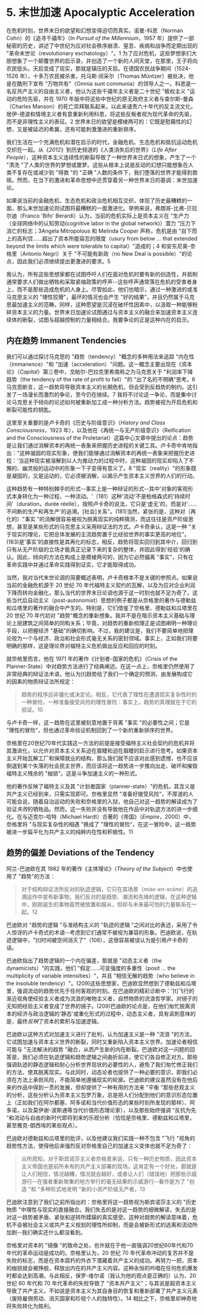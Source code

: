 # 5. 末世加速 Apocalyptic Acceleration
在危机时刻，世界末日的欲望和幻想变得迫切而真实。诺曼-科恩（Norman Cohn）的《追寻千禧年》（*In Pursuit of the Millennium*，1957 年）提供了一部秘密的历史，讲述了中世纪为应对社会秩序崩溃、窒息、疾病和战争而定期出现的 "革命末世论（revolutionary eschatology）"。1 为了应对危机，这些梦想家们大胆想象了一个颠覆世界的启示录，并创造了一个新的人间天堂，在那里，王子将向农民低头。天启变成了现实，那就是镇压的天启。在德国农民战争期间（1524-1526 年），十多万农民被杀害，托马斯·闵采尔（Thomas Müntzer）被处决，他是在酷刑下宣布 "万物共有"（Omnia sunt communia）的领导人之一。科恩是一名反共产主义的自由主义者，他认为这些千禧年主义者是二十世纪 "极权主义 "运动的危险先驱，并在 1970 年版中将这些中世纪的原无政府主义者与查尔斯-曼森（Charles Manson）的死亡崇拜联系起来，以此来谴责六十年代的反主流文化。居伊-德波和情境主义者有意重新利用科恩，将这些反叛者视为现代革命的先驱，而不是非理性主义的表征。2 世界末日的欲望是模棱两可的：它既是慰藉性的幻想，又是被延迟的希冀，还有可能刺激激进的重新排序。

我们生活在一个充满危机和潜在启示的时代，金融危机、生态危机和抵抗运动危机交织在一起。从《*2012*》到历史频道的《人类消失后的世界》（*Life After People*），这种资本主义连续性的断裂导致了一种世界末日式的想象，产生了一个 "清洗 "了人类的世界的梦想或噩梦。这些从根本上说是反动的幻想只能想象在人类不复存在或减少到 "得救 "的 "正确 "人数的条件下，我们堕落的世界才能得到救赎。然而，在当下的激进和革命思想中还贯穿着另一种世界末日的基调：末世加速论。

如果说当前的金融危机、生态危机和政治危机相互交织，体现了历史最糟糕的一面，那么末世加速论则试图将最糟糕的一面激进化。举例来说，弗朗哥-比弗-贝拉尔迪（Franco 'Bifo' Berardi）认为，当前的危机实际上是资本主义在 "生产力（全球网络中的认知劳动(cognitive labor in the global network)）潜力 "压力下消亡的标志；3Angela Mitropolous 和 Melinda Cooper 声称，危机是由 "自下而上的高利贷......超出了资本所能容忍的限度（usury from below … that extended beyond the limits which were tolerable to capital）"造成的；4 和安东尼奥-奈格里（Antonio Negri）关于 "不可能有新政（no New Deal is possible）"的论点，因此我们必须继续提出更激进的要求。5

我认为，所有这些思想家都在试图呼吁人们在面对危机时要有新的创造性，并抵制通常要求人们做出牺牲和采取紧缩政策的呼声--这些呼声通常落在危机的受害者身上，而不是那些造成危机的人身上。尽管如此，他们也暗示，通过一种激进的或准马克思主义的 "理性狡猾"，最坏的情况也会产生 "好的结果"，并且仍然属于马克思最加速主义的范畴。同样，这种愿望是沉浸在破坏性因素中，以汲取一种能够粉碎资本主义的力量。世界末日加速论试图通过与资本主义的融合来加速资本主义连续体的断裂，试图与超越控制的力量相结合。我要争论的正是这种内在的启示。
## 内在趋势 Immanent Tendencies
我们可以通过探讨马克思的 "趋势（tendency）"概念的多种用法来追踪 "内在性（immanence）"和 "加速（acceleration）"问题。这一概念主要出现在《资本论》（*Capital*）第三卷中，戈帕尔-巴拉克里希南称之为马克思关于 "利润率下降趋势（the tendency of the rate of profit to fall）"的 "出了名的不明确"思考。6 马克思断言，这一趋势将导致资本主义的长期危机，但会受到反趋势的制约。这引发了一场漫长而激烈的争论，至今仍在继续。7 我将不讨论这一争论，而是集中讨论马克思关于倾向的论述如何被重新加工成一种分析方法。趋势被视为开启危机和断裂可能性的钥匙。

这里至关重要的是卢卡奇的《历史与阶级意识》（*History and Class Consciousness*，1923 年），以及他在《再统一与无产阶级意识》（Reification and the Consciousness of the Proletariat）这篇中心文章中提出的论点：趋势是让我们通过消解资本的再统一表象来把握历史进程的关键工具。卢卡奇中肯地指出："这种凝固的现实形象，使我们能够通过消解资本的再统一表象来把握历史进程：'当这种现实被溶解到以人为推动力的过程中时，这种凝固的现实却陷入了不懈的、幽灵般的运动中的形象一下子变得有意义了。8 "现实（reality）"的形象既是凝固的，又是运动的，它必须被消解，以揭示产生资本主义世界的人们的行动。

这种趋势有一种特别棘手的形式--事实上是一种辩证的形式--其中'对象的客观形式本身转化为一种过程，一种流动。'（181）这种'流动'不是柏格森式的'持续时间'（duration，durée réelle），按照卢卡奇的说法，它只是'虚无'的，而是对'......不间断的生产和再生产'的追溯。[社会]关系"。(181)当然，紧张的是，这种对（再化的）"事实 "的消解很容易被视为脱离现实的纯粹猜测，而这往往是资产阶级思想，甚至是某些形式的马克思主义采用辩证法的方式。卢卡奇承认，这是一种 "关于现实的理论，它把总体发展的主流趋势置于比经验世界的事实更高的地位"。(183)是'事实'的直接性是其再化的标志，相反，趋势将现实回归到其中介，回归到只有从无产阶级的立场才能真正记录下来的复杂的整体，并因此得到'经验'的确认。因此，倾向的方法在构成上是模棱两可的，因为它必然偏离 "事实"，只有在革命实践中并通过革命实践得到证实，它才能取得成功。

当然，我对当代末世论调的简要概述表明，卢卡奇根本不是关键的参照点。如果说当前的金融危机源于 20 世纪 70 年代福特主义契约的瓦解，以及为应对企业利润下降而转向金融化，那么当代的世界末日论调也源于这一时刻也就不足为奇了。这些当代后自动主义（post-autonomist）思想的例子都是从奈格里的著作与德勒兹和瓜塔里的著作的融合中产生的。特别是，它们借鉴了奈格里、德勒兹和瓜塔里在 20 世纪 70 年代初对 "趋势"概念的重新想象。我并不是在暗示资本主义基础与理论上层建筑之间简单的同构关系；毕竟，对趋势的重新梳理正是试图阐明一种理论手段，以把握经济 "基础"的确切影响。不过，我的建议是，我们不要简单地把理论视为一个与经济、政治和社会形式毫无关系的密封领域。事实上，正如我们将要明确的那样，这是理论界对福特主义危机做出反应和回应的时刻。

就奈格里而言，他在 1971 年的著作《计划者-国家的危机》（Crisis of the Planner-State）中对趋势方法进行了经典阐述。在这一点上，奈格里仍然使用了非常经典的辩证法术语，他认为[t]趋势给了我们一个确定的预测，由发展构成它的因素的物质辩证法所规定：
>趋势的程序远非僵化或决定论。相反，它代表了理性在遭遇现实复杂性时的一种冒险，一种准备接受风险的理性冒险：事实上，趋势的真理就在于它的验证。10

与卢卡奇一样，这一趋势在这里被刻意地置于背离 "事实 "的必要性之间；它是 "理性的冒险"，但也通过革命验证机制回到了一个新的重新排序的世界。

奈格里在20世纪70年代实践这一方法的前提是接受福特主义社会契约的危机并将其激进化，以允许对资本主义关系迫在眉睫和迫在眉睫的启示进行思考。如果资本主义开始瓦解工厂和保障就业的结构，那么我们就不应该对此感到遗憾，也不应该倒退到某个失落的社会民主世界，而应该将这一趋势进一步推向出走、破坏和摧毁福特主义残余的 "枷锁"。这是斗争加速主义的一种形式。

他的著作反映了福特主义及其 "计划者国家（planner-state）"的危机，其含义是共产主义已经到来，只需实现即可。奈格里显然 "准备好接受风险"，不厚道的人可能会说，随着自治运动的失败和奈格里的入狱，他自己对这一趋势的解读成为了验证*失败*的牺牲品。然而，这一失败并没有导致他在作品中对轨迹方法的进一步细化。在与迈克尔-哈特（Michael Hardt）合著的《帝国》（*Empire*，2000）中，奈格里将 "与现实复杂性的相遇 "换成了 "理性的冒险"，在这一冒险中，这一趋势被进一步扁平化为共产主义的纯粹内在性和积极性。11
## 趋势的偏差 Deviations of the Tendency
阿兰-巴迪欧在其 1982 年的著作《主体理论》（*Theory of the Subject*）中也使用了 "趋势"的方法：
>对于结构辩证法所反对的轨迹逻辑，它只在其场景（*mise-en-scène*）的追溯运作中宣布新事物，我们反对的是趋势、潮流和先锋的逻辑，在这种逻辑中，刚刚诞生的事物虽然被放置和服从，但却与未来最可怕的力量联系在一起。12

巴迪欧对 "趋势的逻辑 "与准结构主义的 "轨迹的逻辑 "之间对比的表述，采用了令人惊讶的卢卡奇式的术语--考虑到它们通常不被视为兼容的形象。巴迪欧说，在轨迹逻辑中，"[t]时间被空间消灭了"（108），这很容易被误认为是引用卢卡奇的话。

巴迪欧指出了趋势逻辑的一个内在偏差，那就是 "动态主义者（the dynamicists）"的实践，他们 "假定......可变强度的多重性（posit … the multiplicity of variable intensities）"，并且 "相信无解的趋势（who believe in the insoluble tendency）"。(209)这些思想家，巴迪欧显然想到了德勒兹和瓜塔里，强调流动的趋势优先于任何客观的时刻。在巴迪欧的精彩诊断中：'[t]飞行的渐近视角使经验主义者成为流浪的唯物主义者，自然物质的流浪哲学家。对镜子的无知把经验主义者变成了世界的镜子。(209)巴迪欧的论点是，在他们匆忙脱离资本的经济与政治逻辑的'静态'或重化形式的过程中，动态主义者，具有讽刺意味的是，最终*反映*了资本的累积与加速逻辑。

巴迪欧以这种方式对加速主义进行了批判，认为加速主义是一种 "流浪 "的方法，它试图加速与资本主义世界的断裂，同时又重新陷入资本主义世界。加速论者相信可能与 "无法解决的趋势 "融合，从而产生新的内在断裂。巴迪欧对这一问题的回答是，我们必须在轨迹逻辑和趋势逻辑之间曲折前进，使它们各自修正对方。那些强调轨迹的静态逻辑和耐心分析世界现状的必要性的人，避免了我们匆忙修正我们的方法，使其脱离现实。与此同时，动态论者也提供了一种必要的意识，即我们必须在方法上承担风险，不能简单地遵循现实的轮廓。巴迪欧的建议虽然没有在他后来的作品中得到一贯的发展，但却提供了一种有用的方法来 "平衡 "那些悲观主义的分析，这些分析认为资本主义包罗万象，总是把人们分配到他们的意识形态位置上（正如我们在阿尔都塞、阿多诺和当代价值形态的某些时刻所发现的那样）、阿多诺，以及莫伊谢-波斯通等当代价值形态理论家），以及那些始终强调 "反抗为先 "和流动与自由的新时代即将到来的乐观分析（恰恰是奈格里、德勒兹和瓜塔里，甚至雅克-朗西埃的某些观点）。

巴迪欧对德勒兹和瓜塔里的批评，以及他建议我们实践一种不包含 "飞行 "视角的趋势性方法，使得他后来强烈反对奈格里自己的加速主义变体也就不足为奇了：
>众所周知，对于斯宾诺莎主义者奈格里来说，只有一种历史物质，因此资本主义帝国也是前所未有的共产主义部署的现场。这肯定有一个好处，那就是让人们相信，情况越糟，情况就会越好，或者让人们（错误地）把那些示威游行--在强者重新聚集的地方举行的毫无结果的示威游行--看作是为了 "创造 "和 "多种形式地发明 "新的小资产阶级无产者。13

巴迪欧注意到了我们之前所指出的：奈格里将这一趋势视为斯宾诺莎主义的 "历史物质 "中理性与现实的直接融合。我们失去的是对这一趋势的细微解读，失去的是对这一趋势被矛盾、紧张和逆转所蹂躏的真实感受。这种对趋势的解读意味着，危机不会被社会主义或共产主义规划的理性所抑制，而是会被新形式的逃离和流动所加剧--我们确实还什么都没看到。

奈格里对资本的 "镜像 "的致命之处，也许就在于他一直强调20世纪60年代和70年代的革命运动是成功的。奈格里认为，20 世纪 70 年代革命冲动的复苏并不是失败的标志，而是在资本腐朽的外衣下潜藏着共产主义的成功。再努力一把，资本的枷锁就会被挣脱，释放出内在的共产主义内容。这种永恒的吟唱在任何危机爆发时都会达到高潮。与此相反，保罗-维尔诺（我认为他的观点是正确的）认为，20 世纪 60 年代和 70 年代革命的失败导致了 "资本共产主义"；与其说是超资本主义导致了共产主义，不如说是资本主义为其自身目的恢复和重新部署了共产主义元素（废除雇佣劳动、消灭国家和珍视个人的独特性）。14 相比之下，奈格里却神奇地将失败转化为胜利。
